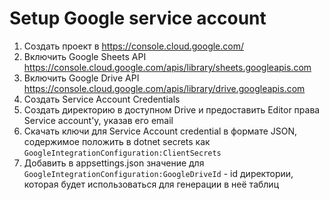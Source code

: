 # Setup Google service account

1. Создать проект в https://console.cloud.google.com/
2. Включить Google Sheets API https://console.cloud.google.com/apis/library/sheets.googleapis.com
3. Включить Google Drive API https://console.cloud.google.com/apis/library/drive.googleapis.com
4. Создать Service Account Credentials
5. Создать директорию в доступном Drive и предоставить Editor права Service account'у, указав его email
6. Скачать ключи для Service Account credential в формате JSON, содержимое положить в dotnet secrets как `GoogleIntegrationConfiguration:ClientSecrets`
7. Добавить в appsettings.json значение для `GoogleIntegrationConfiguration:GoogleDriveId` - id директории, которая будет использоваться для генерации в неё таблиц
